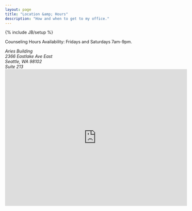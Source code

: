 ```yaml
---
layout: page
title: "Location &amp; Hours"
description: "How and when to get to my office."
---
```

{% include JB/setup %}

Counseling Hours Availability: Fridays and Saturdays 7am-9pm.

<address>
  Aries Building<br />
  2366 Eastlake Ave East<br />
  Seattle, WA 98102<br />
  Suite 213
</address>

<iframe src="https://www.google.com/maps/embed?pb=!1m14!1m8!1m3!1d1344.1026718052367!2d-122.32533462698618!3d47.64157635532868!3m2!1i1024!2i768!4f13.1!3m3!1m2!1s0x549014e1bc0d8075%3A0x8ca39c9b3b16d93c!2s2366+Eastlake+Ave+E%2C+Seattle%2C+WA+98102!5e0!3m2!1sen!2sus!4v1415549344700" width="600" height="450" frameborder="0" style="border:0"></iframe>
